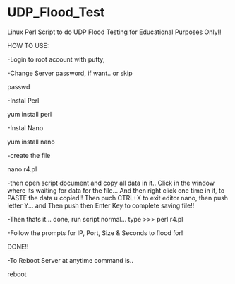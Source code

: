 # UDP_Flood_Test
Linux Perl Script to do UDP Flood Testing for Educational Purposes Only!!

HOW TO USE:

-Login to root account with putty,

-Change Server password, if want.. or skip

passwd

-Instal Perl

yum install perl

-Instal Nano

yum install nano

-create the file

nano r4.pl

-then open script document and copy all data in it..
 Click in the window where its waiting for data for the file...
 And then right click one time in it, to PASTE the data u copied!!
 Then puch CTRL+X to exit editor nano, then push letter Y... and
 Then push then Enter Key to complete saving file!!

-Then thats it... done, run script normal... type >>> perl r4.pl

-Follow the prompts for IP, Port, Size & Seconds to flood for!

DONE!!

-To Reboot Server at anytime command is..

reboot
